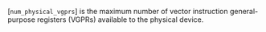 [`num_physical_vgprs`] is the maximum number of vector instruction
general-purpose registers (VGPRs) available to the physical device.